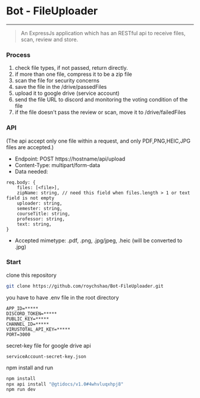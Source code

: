 # Bot - FileUploader
---
> An ExpressJs application which has an RESTful api to receive files, scan, review and store.

### Process
1. check file types, if not passed, return directly.
2. if more than one file, compress it to be a zip file
1. scan the file for security concerns  
2. save the file in the /drive/passedFiles
3. upload it to google drive (service account) 
3. send the file URL to discord and monitoring the voting condition of the file  
4. if the file doesn't pass the review or scan, move it to /drive/failedFiles

### API

(The api accept only one file within a request, and only PDF,PNG,HEIC,JPG files are accepted.)

* Endpoint: POST https://hostname/api/upload
* Content-Type: multipart/form-data
* Data needed:

```
req.body: {
    files: [<file>],
    zipName: string, // need this field when files.length > 1 or text field is not empty
    uploader: string,
    semester: string,
    courseTitle: string,
    professor: string,
    text: string,
}
```

* Accepted mimetype: .pdf, .png, .jpg/jpeg, .heic (will be converted to .jpg)

### Start
clone this repository
```zsh
git clone https://github.com/roychshao/Bot-FileUploader.git
```

you have to have .env file in the root directory
```
APP_ID=*****
DISCORD_TOKEN=*****
PUBLIC_KEY=*****
CHANNEL_ID=*****
VIRUSTOTAL_API_KEY=*****
PORT=3000
```

secret-key file for google drive api
```
serviceAccount-secret-key.json
```

npm install and run
```zsh
npm install
npx api install "@gtidocs/v1.0#4whvluqxhpj8"
npm run dev
```
